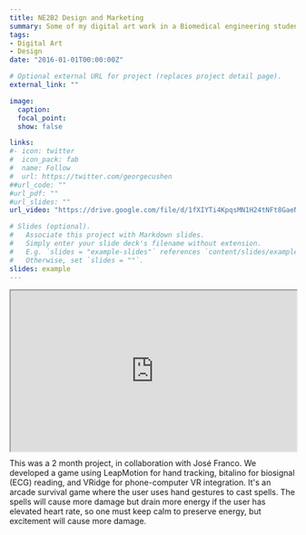```yaml
---
title: NE2B2 Design and Marketing
summary: Some of my digital art work in a Biomedical engineering student association
tags:
- Digital Art
- Design
date: "2016-01-01T00:00:00Z"

# Optional external URL for project (replaces project detail page).
external_link: ""

image:
  caption:
  focal_point:
  show: false

links:
#- icon: twitter
#  icon_pack: fab
#  name: Follow
#  url: https://twitter.com/georgecushen
##url_code: ""
#url_pdf: ""
#url_slides: ""
url_video: "https://drive.google.com/file/d/1fXIYTi4KpqsMN1H24tNFt8GaeNPanmIq/view"

# Slides (optional).
#   Associate this project with Markdown slides.
#   Simply enter your slide deck's filename without extension.
#   E.g. `slides = "example-slides"` references `content/slides/example-slides.md`.
#   Otherwise, set `slides = ""`.
slides: example
---
```

<div style="width: 100%; position: relative; padding-bottom: 56.25%;">
<iframe src="https://drive.google.com/file/d/1fXIYTi4KpqsMN1H24tNFt8GaeNPanmIq/preview" width="100%" height="100%" style="position: absolute; top: 0; left: 0;"></iframe>
</div>

This was a 2 month project, in collaboration with José Franco. We developed a game using LeapMotion for hand tracking,
bitalino for biosignal (ECG) reading, and VRidge for phone-computer VR integration.
It's an arcade survival game where the user uses hand gestures to cast spells. The spells will cause more damage but drain
more energy if the user has elevated heart rate, so one must keep calm to preserve energy, but excitement will cause more damage.
